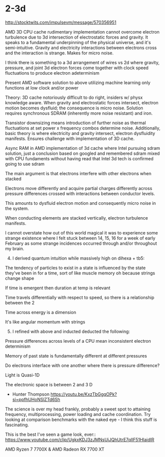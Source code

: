 # 2-3d

http://stocktwits.com/impulsevm/message/570356951

AMD 3D CPU cache rudimentary implementation cannot overcome electron turbulence due to 3d intersection of electrostatic forces and gravity. It speaks to a fundamental underpinning of the physical universe, and it's semi-intuitive. Gravity and electricity interactions between electrons cross and the interaction is strange. Makes for micro noise.

I think there is something to a 3d arrangement of wires vs 2d where gravity, pressure, and joint 3d electron forces come together with clock speed fluctuations to produce electron adeterminism

Present AMD software solution to above utilizing machine learning only functions at low clock and/or power

Theory: 3D cache notoriously difficult to do right, insiders w/ physx knowledge aware. When gravity and electrostatic forces intersect, electron motion becomes dysfluid; the consequence is micro noise. Solution requires synchronous SDRAM (inherently more noise resistant) and iron.

Transistor downsizing means introduction of further noise as thermal fluctuations at set power x frequency combos determine noise. 
Additionally, basic theory is where electricity and gravity intersect, electron dysfluidity manifests. Ensures challenge with implementation of 3D cache.

Async RAM in AMD implementation of 3d cache where Intel pursuing sdram solution, just a conclusion based on googled and remembered sdram mixed with CPU fundaments without having read that Intel 3d tech is confirmed going to use sdram

The main argument is that electrons interfere with other electrons when stacked
 
 
Electrons move differently and acquire partial charges differently across pressure differences crossed with interactions between conductor levels.
 
This amounts to dysfluid electron motion and consequently micro noise in the system.
 
When conducting elements are stacked vertically, electron turbulence manifests.

I cannot overstate how out of this world magical it was to experience some strange existence where I felt stuck between 14, 15, 16 for a week of early February as some strange incidences occurred through and/or throughout my brain.
 
4. I derived quantum intuition while massively high on dihexa + tb5:
 
The tendency of particles to exist in a state is influenced by the state they've been in for a time, sort of like muscle memory oh because strings change shape
 
If time is emergent then duration at temp is relevant
 
Time travels differentially with respect to speed, so there is a relationship between the 2
 
Time across energy is a dimension
 
It's like angular momentum with strings
 
5. I refined with above and inducted deducted the following:
 
Pressure differences across levels of a CPU mean inconsistent electron determinism
 
Memory of past state is fundamentally different at different pressures
 
Do electrons interface with one another where there is pressure difference?

Light is Quasi-1D 

The electronic space is between 2 and 3 D

- Hunter Thompson https://youtu.be/KxzTbGgqOPk?si=ppfhUHoNSlZTd6Sh

The science is over my head frankly, probably a sweet spot to attaining frequency, multiprocessing, power loading and cache coordination. Try looking at comparison benchmarks with the naked eye - I think this stuff is fascinating. 

This is the best I've seen a game look, ever:: https://www.youtube.com/clip/UgkxKDJ3zJMNsUiJQhUtrE7qllF51HlaidIR

AMD Ryzen 7 7700X & AMD Radeon RX 7700 XT
